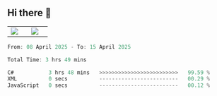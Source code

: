 ## Hi there 👋

<p align="center">
  <table align="center">
  <tr border="none">
  <td width="35%" align="center">
    <img  align="center"  src="http://github-profile-summary-cards.vercel.app/api/cards/stats?username=ricepunk&theme=github_dark" />
  </td>
    
  <td width="65%" align="center">
    <img  align="center"  src="http://github-profile-summary-cards.vercel.app/api/cards/profile-details?username=ricepunk&theme=github_dark" />
  </td>
  </tr>
  </table>
</p>

<!--START_SECTION:waka-->

```typescript
From: 08 April 2025 - To: 15 April 2025

Total Time: 3 hrs 49 mins

C#           3 hrs 48 mins   >>>>>>>>>>>>>>>>>>>>>>>>>   99.59 %
XML          0 secs          -------------------------   00.29 %
JavaScript   0 secs          -------------------------   00.12 %
```

<!--END_SECTION:waka-->
